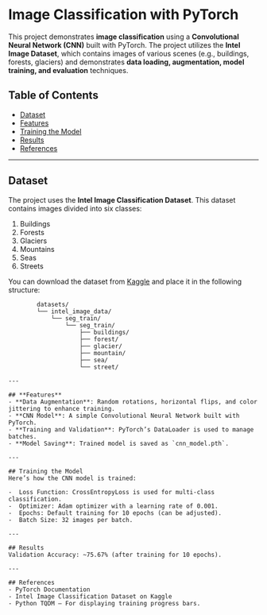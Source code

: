 # Image Classification with PyTorch

This project demonstrates **image classification** using a **Convolutional Neural Network (CNN)** built with PyTorch. The project utilizes the **Intel Image Dataset**, which contains images of various scenes (e.g., buildings, forests, glaciers) and demonstrates **data loading, augmentation, model training, and evaluation** techniques.

## **Table of Contents**
- [Dataset](#dataset)
- [Features](#features)
- [Training the Model](#training-the-model)
- [Results](#results)
- [References](#references)

---

## **Dataset**
The project uses the **Intel Image Classification Dataset**. This dataset contains images divided into six classes:
1. Buildings
2. Forests
3. Glaciers
4. Mountains
5. Seas
6. Streets

You can download the dataset from [Kaggle](https://www.kaggle.com/datasets/puneet6060/intel-image-classification) and place it in the following structure:
```plaintext
        datasets/
        └── intel_image_data/
            └── seg_train/
                └── seg_train/
                    ├── buildings/
                    ├── forest/
                    ├── glacier/
                    ├── mountain/
                    ├── sea/
                    └── street/

---

## **Features**
- **Data Augmentation**: Random rotations, horizontal flips, and color jittering to enhance training.
- **CNN Model**: A simple Convolutional Neural Network built with PyTorch.
- **Training and Validation**: PyTorch’s DataLoader is used to manage batches.
- **Model Saving**: Trained model is saved as `cnn_model.pth`.

---

## Training the Model
Here’s how the CNN model is trained:

-  Loss Function: CrossEntropyLoss is used for multi-class classification.
-  Optimizer: Adam optimizer with a learning rate of 0.001.
-  Epochs: Default training for 10 epochs (can be adjusted).
-  Batch Size: 32 images per batch.

---

## Results
Validation Accuracy: ~75.67% (after training for 10 epochs).

---

## References
- PyTorch Documentation
- Intel Image Classification Dataset on Kaggle
- Python TQDM – For displaying training progress bars.


